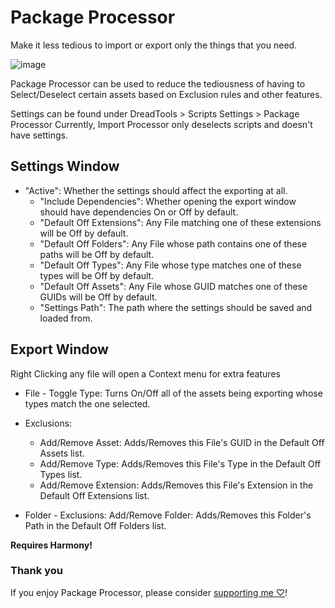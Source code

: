 # Package Processor
Make it less tedious to import or export only the things that you need.

![image](https://cdn.discordapp.com/attachments/1096062312495972414/1096062312944783450/postprost.gif?ex=66343bd3&is=6632ea53&hm=3bec6fe57e3675b2a80bba600fcbb753f312ec7797d62ed5633d3defb8c09b21&)

Package Processor can be used to reduce the tediousness of having to Select/Deselect certain assets based on Exclusion rules and other features.

Settings can be found under
DreadTools > Scripts Settings > Package Processor
Currently, Import Processor only deselects scripts and doesn't have settings.

Settings Window
---------------
- "Active": Whether the settings should affect the exporting at all.
	- "Include Dependencies": Whether opening the export window should have dependencies On or Off by default.
	- "Default Off Extensions": Any File matching one of these extensions will be Off by default.
	- "Default Off Folders": Any File whose path contains one of these paths will be Off by default.
	- "Default Off Types": Any File whose type matches one of these types will be Off by default.
	- "Default Off Assets":	Any File whose GUID matches one of these GUIDs will be Off by default.
	- "Settings Path": The path where the settings should be saved and loaded from.

Export Window
-------------
Right Clicking any file will open a Context menu for extra features

- File - Toggle Type: Turns On/Off all of the assets being exporting whose types match the one selected.
- Exclusions:
	- Add/Remove Asset: Adds/Removes this File's GUID in the Default Off Assets list.
	- Add/Remove Type: Adds/Removes this File's Type in the Default Off Types list.
	- Add/Remove Extension: Adds/Removes this File's Extension in the Default Off Extensions list.

- Folder - Exclusions: Add/Remove Folder: Adds/Removes this Folder's Path in the Default Off Folders list.

**Requires Harmony!** 

### Thank you
If you enjoy Package Processor, please consider [supporting me ♡](https://ko-fi.com/Dreadrith)!
